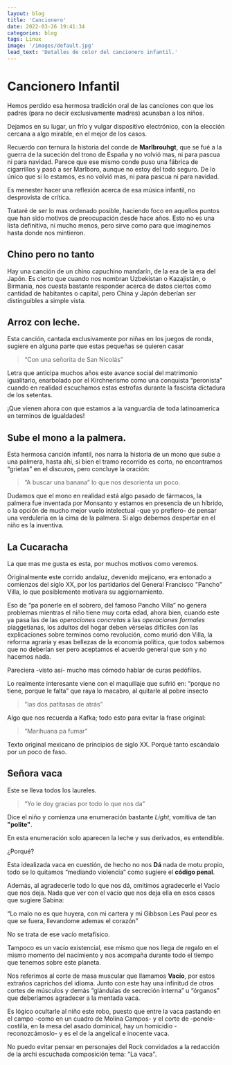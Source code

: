 ```yaml
---
layout: blog
title: 'Cancionero'
date: 2022-03-26 19:41:34
categories: blog
tags: Linux
image: '/images/default.jpg'
lead_text: 'Detalles de color del cancionero infantil.'
---
```


# Cancionero Infantil

Hemos perdido esa hermosa tradición oral de las canciones con que los padres (para no decir exclusivamente madres) acunaban a los niños.

Dejamos en su lugar, un frío y vulgar dispositivo electrónico, con la elección cercana a algo mirable, en el mejor de los casos.

Recuerdo con ternura la historia del conde de **Marlbrouhgt**, que se fué a la guerra de la suceción del trono de España y no volvió mas, ni para pascua ni para navidad.  Parece que ese mismo conde puso una fábrica de cigarrillos y pasó a ser Marlboro, aunque no estoy del todo seguro.  De lo único que si lo estamos, es no volvió mas, ni para pascua ni para navidad.

Es menester hacer una reflexión acerca de esa música infantil, no desprovista de crítica.

Trataré de ser lo mas ordenado posible, haciendo foco en aquellos puntos que han sido motivos de preocupación desde hace años. Esto no es una lista definitiva, ni mucho menos, pero sirve como para que imaginemos hasta donde nos mintieron.

## Chino pero no tanto
Hay una canción de un chino capuchino mandarín, de la era de la era del Japón.  Es cierto que cuando nos nombran Uzbekistan o Kazajistán, o Birmania, nos cuesta bastante responder acerca de datos ciertos como cantidad de habitantes o capital, pero China y Japón deberían ser distinguibles a simple vista.

## Arroz con leche.
Esta canción, cantada exclusivamente por niñas en los juegos de ronda, sugiere en alguna parte que estas pequeñas se quieren casar

> “Con una señorita de San Nicolás”

Letra que anticipa muchos años este avance social del matrimonio igualitario, enarbolado por el Kirchnerismo como una conquista “peronista” cuando en realidad escuchamos estas estrofas durante la fascista dictadura de los setentas.

¡Que vienen ahora con que estamos a la vanguardia de toda latinoamerica en terminos de igualdades!

## Sube el mono a la palmera.
Esta hermosa canción infantil, nos narra la historia de un mono que sube a una palmera, hasta ahi, si bien el tramo recorrido es corto, no encontramos “grietas” en el discuros, pero concluye la oración: 

> “A buscar una banana” lo que nos desorienta un poco.

Dudamos que el mono en realidad está algo pasado de fármacos, la palmera fue inventada por Monsanto y estamos en presencia de un híbrido, o la opción de mucho mejor vuelo intelectual -que yo prefiero- de pensar una verdulería en la cima de la palmera.  Si algo debemos despertar en el niño es la inventiva.

## La Cucaracha
La que mas me gusta es esta, por muchos motivos como veremos.

Originalmente este corrido andaluz, devenido mejicano, era entonado a comienzos del siglo XX, por los partidarios del General Francisco "Pancho" Villa, lo que posiblemente motivara su aggiornamiento.

Eso de “pa ponerle en el sobrero, del famoso Pancho Villa” no genera problemas mientras el niño tiene muy corta edad, ahora bien, cuando este ya pasa las de las *operaciones concretas* a las *operaciones formales* piaggetianas, los adultos del hogar deben vérselas difíciles con las explicaciones sobre terminos como revolución, como murió don Villa, la reforma agraria y esas bellezas de la economía política, que todos sabemos que no deberían ser pero aceptamos el acuerdo general que son y no hacemos nada.

Pareciera -visto así- mucho mas cómodo hablar de curas pedófilos.

Lo realmente interesante viene con el maquillaje que sufrió en: “porque no tiene, porque le falta” que raya lo macabro, al quitarle al pobre insecto 

> "las dos patitasas de atrás”

Algo que nos recuerda a Kafka; todo esto para evitar la frase original: 

> “Marihuana pa fumar” 

Texto original mexicano de principios de siglo XX.  Porqué tanto escándalo por un poco de faso.

## Señora vaca
Este se lleva todos los laureles.

> “Yo le doy gracias por todo lo que nos da” 

Dice el niño y comienza una enumeración bastante *Light*, vomitiva de tan **"polite"**.

En esta enumeración solo aparecen la leche y sus derivados, es entendible.

¿Porqué?

Esta idealizada vaca en cuestión, de hecho no nos **Dá** nada de motu propio, todo se lo quitamos “mediando violencia” como sugiere el **código penal**.

Además, al agradecerle todo lo que nos dá, omitimos agradecerle el Vacío que nos deja. Nada que ver con el vacío que nos deja ella en esos casos que sugiere Sabina:

“Lo malo no es que huyera,
con mi cartera y mi Gibbson Les Paul
peor es que se fuera, llevandome ademas el corazón”

No se trata de ese vacío metafísico.

Tampoco es un vacío existencial, ese mismo que nos llega de regalo en el mismo momento del nacimiento y nos acompaña durante todo el tiempo que tenemos sobre este planeta.

Nos referimos al corte de masa muscular que llamamos **Vacío**, por estos extraños caprichos del idioma. Junto con este hay una infinitud de otros cortes de músculos y demás “glándulas de secreción interna” u “órganos” que deberíamos agradecer a la mentada vaca.

Es lógico ocultarle al niño este robo, puesto que entre la vaca pastando en el campo -como en un cuadro de Molina Campos- y el corte de -ponele- costilla, en la mesa del asado dominical, hay un homicidio -reconozcámoslo- y es el de la angelical e inocente vaca.

No puedo evitar pensar en personajes del Rock convidados a la redacción de la archi escuchada composición tema: "La vaca".
